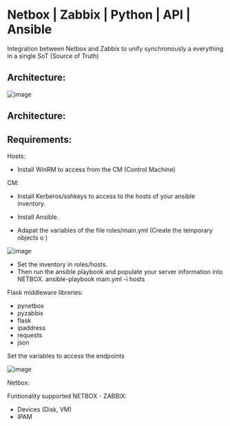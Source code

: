 # Netbox | Zabbix | Python | API | Ansible 

Integration between Netbox and Zabbix to unify synchronously a everything in a single SoT (Source of Truth)

## Architecture:
![image](https://user-images.githubusercontent.com/86939628/224458899-5c0c49e8-d94a-4a73-bb90-963f0122432a.png)

## Architecture:


## Requirements:
Hosts:
  - Install WinRM to access from the CM (Control Machine)

CM:
  - Install Kerberos/sshkeys to access to the hosts of your ansible inventory.
  - Install Ansible.
  
  - Adapat the variables of the file roles/main.yml (Create the temporary objects o )
  
  ![image](https://user-images.githubusercontent.com/86939628/224456020-4c4954c4-1fde-479e-85e7-90cabafb49cd.png)
 
  - Set the inventory in roles/hosts.
  - Then run the ansible playbook and populate your server information into NETBOX.
     ansible-playbook main.yml -i hosts
  

Flask middleware libreries:
  - pynetbox
  - pyzabbix
  - flask
  - ipaddress
  - requests
  - json
  
  Set the variables to access the endpoints
  
  ![image](https://user-images.githubusercontent.com/86939628/224456921-af46541e-9f0d-4669-be24-429d6fd4c02a.png)

Netbox:


  

Funtionality supported NETBOX - ZABBIX:
- Devices (Disk, VM)
- IPAM
